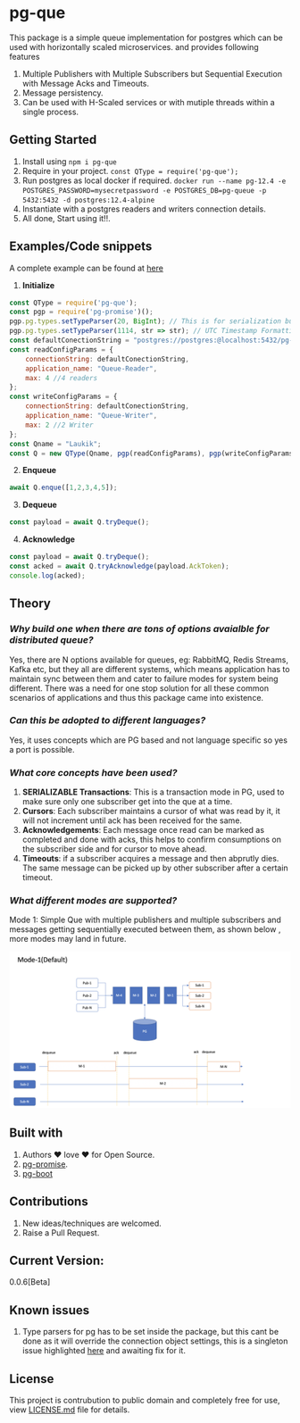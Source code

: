 # pg-que

This package is a simple queue implementation for postgres which can be used with horizontally scaled microservices. and provides following features
1. Multiple Publishers with Multiple Subscribers but Sequential Execution with Message Acks and Timeouts.
3. Message persistency.
2. Can be used with H-Scaled services or with mutiple threads within a single process.

## Getting Started

1. Install using `npm i pg-que`
2. Require in your project. `const QType = require('pg-que');`
3. Run postgres as local docker if required. `docker run --name pg-12.4 -e POSTGRES_PASSWORD=mysecretpassword -e POSTGRES_DB=pg-queue -p 5432:5432 -d postgres:12.4-alpine`
4. Instantiate with a postgres readers and writers connection details. 
5. All done, Start using it!!.

## Examples/Code snippets

A complete example can be found at [here](https://raw.githubusercontent.com/LRagji/pg-queue/master/examples/default.js)

1. **Initialize**
```javascript
const QType = require('pg-que');
const pgp = require('pg-promise')();
pgp.pg.types.setTypeParser(20, BigInt); // This is for serialization bug of BigInts as strings.
pgp.pg.types.setTypeParser(1114, str => str); // UTC Timestamp Formatting Bug, 1114 is OID for timestamp in Postgres.
const defaultConectionString = "postgres://postgres:@localhost:5432/pg-queue";
const readConfigParams = {
    connectionString: defaultConectionString,
    application_name: "Queue-Reader",
    max: 4 //4 readers
};
const writeConfigParams = {
    connectionString: defaultConectionString,
    application_name: "Queue-Writer",
    max: 2 //2 Writer
};
const Qname = "Laukik";
const Q = new QType(Qname, pgp(readConfigParams), pgp(writeConfigParams));
```

2. **Enqueue**
```javascript
await Q.enque([1,2,3,4,5]);
```
3. **Dequeue**
```javascript
const payload = await Q.tryDeque();
```
4. **Acknowledge**
```javascript
const payload = await Q.tryDeque();
const acked = await Q.tryAcknowledge(payload.AckToken);
console.log(acked);
```

## Theory

### *Why build one when there are tons of options avaialble for distributed queue?*
Yes, there are N options available for queues, eg: RabbitMQ, Redis Streams, Kafka etc, but they all are different systems, which means application has to maintain sync between them and cater to failure modes for system being different. There was a need for one stop solution for all these common scenarios of applications and thus this package came into existence.

### *Can this be adopted to different languages?*
Yes, it uses concepts which are PG based and not language specific so yes a port is possible.

### *What core concepts have been used?*
1. **SERIALIZABLE Transactions**: This is a transaction mode in PG, used to make sure only one subscriber get into the que at a time.
2. **Cursors**: Each subscriber maintains a cursor of what was read by it, it will not increment until ack has been received for the same.
3. **Acknowledgements**: Each message once read can be marked as completed and done with acks, this helps to confirm consumptions on the subscriber side and for cursor to move ahead.
4. **Timeouts**: if a subscriber acquires a message and then abprutly dies. The same message can be picked up by other subscriber after a certain timeout.

### *What different modes are supported?*
Mode 1: Simple Que with multiple publishers and multiple subscribers and messages getting sequentially executed between them, as shown below , more modes may land in future.

![Mode-1](./docs/Mode1.png)

## Built with

1. Authors :heart: love :heart: for Open Source.
2. [pg-promise](https://www.npmjs.com/package/pg-promise).
3. [pg-boot](https://www.npmjs.com/package/pg-boot)

## Contributions

1. New ideas/techniques are welcomed.
2. Raise a Pull Request.

## Current Version:
0.0.6[Beta]

## Known issues
1. Type parsers for pg has to be set inside the package, but this cant be done as it will override the connection object settings, this is a singleton issue highlighted [here](https://github.com/brianc/node-postgres/issues/2363) and awaiting fix for it.

## License

This project is contrubution to public domain and completely free for use, view [LICENSE.md](/license.md) file for details.
